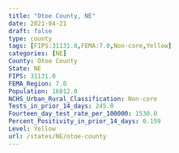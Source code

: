 ```yaml
---
title: "Otoe County, NE"
date: 2021-04-21
draft: false
type: county
tags: [FIPS:31131.0,FEMA:7.0,Non-core,Yellow]
categories: [NE]
County: Otoe County
State: NE
FIPS: 31131.0
FEMA_Region: 7.0
Population: 16012.0
NCHS_Urban_Rural_Classification: Non-core
Tests_in_prior_14_days: 245.0
Fourteen_day_test_rate_per_100000: 1530.0
Percent_Positivity_in_prior_14_days: 0.159
Level: Yellow
url: /states/NE/otoe-county
---
```



